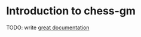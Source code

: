 # Introduction to chess-gm

TODO: write [great documentation](http://jacobian.org/writing/what-to-write/)
